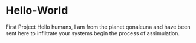 # Hello-World
First Project 
Hello humans, I am from the planet qonaleuna and have been sent here to infiltrate your systems begin the process of assimulation.  
